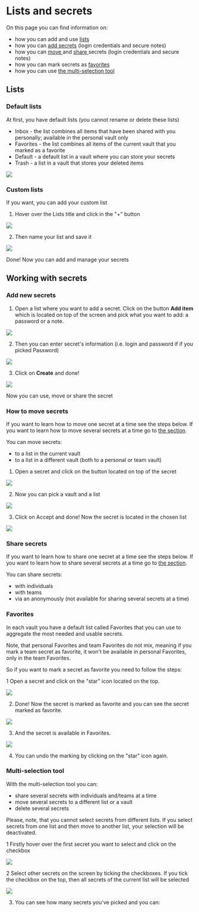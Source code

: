 # Lists and secrets

On this page you can find information on:

* how you can add and use [lists](https://github.com/caesar-team/docs/blob/master/user_docs/items.md#lists)
* how you can [add secrets](https://github.com/caesar-team/docs/blob/master/user_docs/items.md#add-new-secrets) \(login credentials and secure notes\)
* how you can [move ](https://github.com/caesar-team/docs/blob/master/user_docs/items.md#how-to-move-secrets)and [share ](https://github.com/caesar-team/docs/blob/master/user_docs/items.md#share-secrets)secrets \(login credentials and secure notes\)
* how you can mark secrets as [favorites](https://github.com/caesar-team/docs/blob/master/user_docs/items.md#favorites)
* how you can use [the multi-selection tool](https://github.com/caesar-team/docs/blob/master/user_docs/items.md#multi-selection-tool)

## Lists

### Default lists

At first, you have default lists \(you cannot rename or delete these lists\)

* Inbox - the list combines all items that have been shared with you personally; available in the personal vault only
* Favorites - the list combines all items of the current vault that you marked as a favorite
* Default - a default list in a vault where you can store your secrets
* Trash - a list in a vault that stores your deleted items 

![](../.gitbook/assets/image%20%2829%29.png)

### Custom lists

If you want, you can add your custom list

1. Hover over the Lists title and click in the "+" button

![](../.gitbook/assets/image%20%2826%29.png)

2. Then name your list and save it

![](../.gitbook/assets/image%20%2825%29.png)

Done! Now you can add and manage your secrets

## Working with secrets

### Add new secrets

1. Open a list where you want to add a secret. Click on the button **Add item** which is located on top of the screen and pick what you want to add: a password or a note.

![](../.gitbook/assets/image%20%2822%29.png)

2. Then you can enter secret's information \(i.e. login and password if if you picked Password\)

![](../.gitbook/assets/image%20%2830%29.png)

3. Click on **Create** and done! 

![](../.gitbook/assets/image%20%2840%29.png)

Now you can use, move or share the secret

### How to move secrets 

If you want to learn how to move one secret at a time see the steps below. If you want to learn how to move several secrets at a time go to [the section](https://github.com/caesar-team/docs/blob/master/user_docs/items.md#multi-selection-tool).

You can move secrets:

* to a list in the current vault
* to a list in a different vault \(both to a personal or team vault\)

1. Open a secret and click on the button located on top of the secret

![](../.gitbook/assets/image%20%2837%29.png)

2. Now you can pick a vault and a list

![](../.gitbook/assets/image%20%2839%29.png)

3. Click on Accept and done! Now the secret is located in the chosen list

![](../.gitbook/assets/image%20%2834%29.png)

### Share secrets

If you want to learn how to share one secret at a time see the steps below. If you want to learn how to share several secrets at a time go to [the section](https://github.com/caesar-team/docs/blob/master/user_docs/items.md#multi-selection-tool).

You can share secrets:

* with individuals
* with teams
* via an anonymously \(not available for sharing several secrets at a time\) 

### Favorites

In each vault you have a default list called Favorites that you can use to aggregate the most needed and usable secrets.

Note, that personal Favorites and team Favorites do not mix, meaning if you mark a team secret as favorite, it won't be available in personal Favorites, only in the team Favorites. 

So if you want to mark a secret as favorite you need to follow the steps:

1 Open a secret and click on the "star" icon located on the top.

![](../.gitbook/assets/image%20%2843%29.png)

2. Done! Now the secret is marked as favorite and you can see the secret marked as favorite.

![](../.gitbook/assets/image%20%2836%29.png)

3. And the secret is available in Favorites.

![](../.gitbook/assets/image%20%2833%29.png)

4. You can undo the marking by clicking on the "star" icon again.

### Multi-selection tool

With the multi-selection tool you can:

* share several secrets with individuals and/teams at a time
* move several secrets to a different list or a vault 
* delete several secrets

Please, note, that you cannot select secrets from different lists. If you select secrets from one list and then move to another list, your selection will be deactivated. 

1 Firstly hover over the first secret you want to select and click on the checkbox

![](../.gitbook/assets/image%20%2841%29.png)

2 Select other secrets on the screen by ticking the checkboxes. If you tick the checkbox on the top, then all secrets of the current list will be selected

![](../.gitbook/assets/image%20%2842%29.png)

3. You can see how many secrets you've picked and you can:





